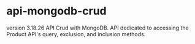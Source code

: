 # api-mongodb-crud
version 3.18.26
API Crud with MongoDB.
API dedicated to accessing the Product API's query, exclusion, and inclusion methods.
